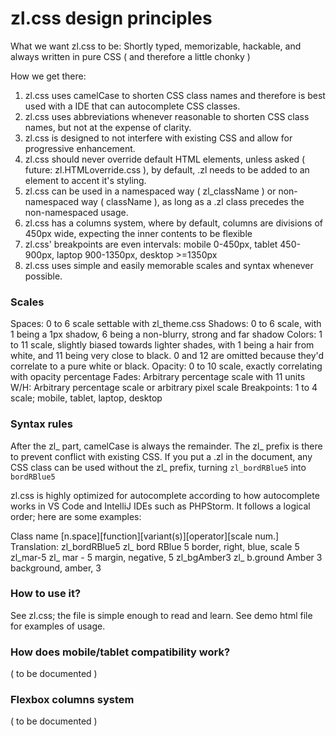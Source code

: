 # zl.css design principles
What we want zl.css to be: Shortly typed, memorizable, hackable, and always written in pure CSS ( and therefore a little chonky )

How we get there:
1. zl.css uses camelCase to shorten CSS class names and therefore is best used with a IDE that can autocomplete CSS classes.
2. zl.css uses abbreviations whenever reasonable to shorten CSS class names, but not at the expense of clarity.
3. zl.css is designed to not interfere with existing CSS and allow for progressive enhancement.
4. zl.css should never override default HTML elements, unless asked ( future: zl.HTMLoverride.css ), by default, .zl needs to be added to an element to accent it's styling.
5. zl.css can be used in a namespaced way ( zl_className ) or non-namespaced way ( className ), as long as a .zl class precedes the non-namespaced usage.
6. zl.css has a columns system, where by default, columns are divisions of 450px wide, expecting the inner contents to be flexible
7. zl.css' breakpoints are even intervals: mobile 0-450px, tablet 450-900px, laptop 900-1350px, desktop >=1350px
8. zl.css uses simple and easily memorable scales and syntax whenever possible.


### Scales

Spaces:   0 to 6 scale settable with zl_theme.css
Shadows:  0 to 6 scale, with 1 being a 1px shadow, 6 being a non-blurry, strong and far shadow
Colors:   1 to 11 scale, slightly biased towards lighter shades, with 1 being a hair from white, and 11 being very close to black. 0 and 12 are omitted because they'd correlate to a pure white or black.
Opacity:  0 to 10 scale, exactly correlating with opacity percentage
Fades:    Arbitrary percentage scale with 11 units
W/H:      Arbitrary percentage scale or arbitrary pixel scale
Breakpoints: 1 to 4 scale; mobile, tablet, laptop, desktop


### Syntax rules

After the zl_ part, camelCase is always the remainder. The zl_ prefix is there to prevent conflict with existing CSS.
If you put a .zl in the document, any CSS class can be used without the zl_ prefix, turning `zl_bordRBlue5` into `bordRBlue5`

zl.css is highly optimized for autocomplete according to how autocomplete works in VS Code and IntelliJ IDEs such as PHPStorm.
It follows a logical order; here are some examples:

Class name    [n.space][function][variant(s)][operator][scale num.]  Translation:
zl_bordRBlue5    zl_     bord        RBlue                5          border, right, blue, scale 5
zl_mar-5         zl_     mar                      -       5          margin, negative, 5
zl_bgAmber3      zl_     b.ground    Amber                3          background, amber, 3


### How to use it?

See zl.css; the file is simple enough to read and learn.
See demo html file for examples of usage.


### How does mobile/tablet compatibility work?

( to be documented )


### Flexbox columns system

( to be documented )